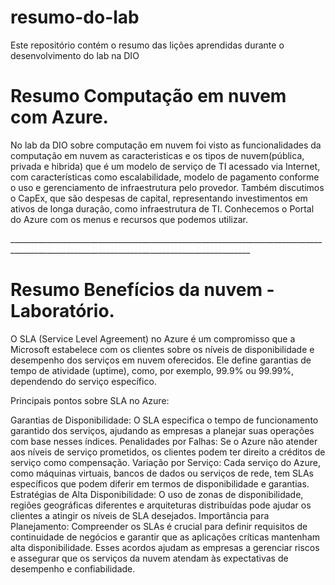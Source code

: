 # resumo-do-lab
Este repositório contém o resumo das lições aprendidas durante o desenvolvimento do lab na DIO

<h1>Resumo Computação em nuvem com Azure.</h1>
<p>No lab da DIO sobre computação em nuvem foi visto as funcionalidades da computação em nuvem as caracteristicas e os tipos de nuvem(pública, privada e hibrida) que é um modelo de serviço de TI acessado via Internet, com características como escalabilidade, modelo de pagamento conforme o uso e gerenciamento de infraestrutura pelo provedor. Também discutimos o CapEx, que são despesas de capital, representando investimentos em ativos de longa duração, como infraestrutura de TI. Conhecemos o Portal do Azure com os menus e recursos que podemos utilizar.</p>
__________________________________________________________________________________________________________________________________________
<h1>Resumo Benefícios da nuvem - Laboratório.</h1>
<p>O SLA (Service Level Agreement) no Azure é um compromisso que a Microsoft estabelece com os clientes sobre os níveis de disponibilidade e desempenho dos serviços em nuvem oferecidos. Ele define garantias de tempo de atividade (uptime), como, por exemplo, 99.9% ou 99.99%, dependendo do serviço específico.

Principais pontos sobre SLA no Azure:

Garantias de Disponibilidade: O SLA especifica o tempo de funcionamento garantido dos serviços, ajudando as empresas a planejar suas operações com base nesses índices.
Penalidades por Falhas: Se o Azure não atender aos níveis de serviço prometidos, os clientes podem ter direito a créditos de serviço como compensação.
Variação por Serviço: Cada serviço do Azure, como máquinas virtuais, bancos de dados ou serviços de rede, tem SLAs específicos que podem diferir em termos de disponibilidade e garantias.
Estratégias de Alta Disponibilidade: O uso de zonas de disponibilidade, regiões geográficas diferentes e arquiteturas distribuídas pode ajudar os clientes a atingir os níveis de SLA desejados.
Importância para Planejamento: Compreender os SLAs é crucial para definir requisitos de continuidade de negócios e garantir que as aplicações críticas mantenham alta disponibilidade.
Esses acordos ajudam as empresas a gerenciar riscos e assegurar que os serviços da nuvem atendam às expectativas de desempenho e confiabilidade.</p>
